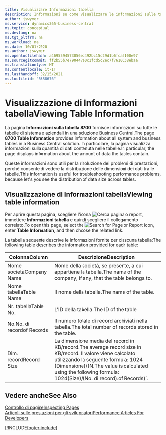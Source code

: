 ```yaml
---
title: Visualizzare Informazioni tabella
description: Informazioni su come visualizzare le informazioni sulle tabelle di database direttamente dall'interfaccia client in Business Central.
author: jswymer
ms.service: dynamics365-business-central
ms.topic: conceptual
ms.devlang: na
ms.tgt_pltfrm: na
ms.workload: na
ms.date: 10/01/2020
ms.author: jswymer
ms.openlocfilehash: a4695594573056ec492bc15c29d1b6fca3100e97
ms.sourcegitcommit: ff2b55b7e790447e0c1fcd5c2ec7f7610338ebaa
ms.translationtype: HT
ms.contentlocale: it-IT
ms.lasthandoff: 02/15/2021
ms.locfileid: "5388676"
---
```

# <a name="viewing-table-information"></a><span data-ttu-id="35fce-103">Visualizzazione di Informazioni tabella</span><span class="sxs-lookup"><span data-stu-id="35fce-103">Viewing Table Information</span></span>

<span data-ttu-id="35fce-104">La pagina **Informazioni sulla tabella 8700** fornisce informazioni su tutte le tabelle di sistema e aziendali in una soluzione Business Central.</span><span class="sxs-lookup"><span data-stu-id="35fce-104">The page **8700 Table Information** provides information about all system and business tables in a Business Central solution.</span></span> <span data-ttu-id="35fce-105">In particolare, la pagina visualizza informazioni sulla quantità di dati contenuta nelle tabelle.</span><span class="sxs-lookup"><span data-stu-id="35fce-105">In particular, the page displays information about the amount of data the tables contain.</span></span>

<span data-ttu-id="35fce-106">Queste informazioni sono utili per la risoluzione dei problemi di prestazioni, perché consente di vedere la distribuzione delle dimensioni dei dati tra le tabelle.</span><span class="sxs-lookup"><span data-stu-id="35fce-106">This information is useful for troubleshooting performance problems, because let's you see the distribution of data size across tables.</span></span>

## <a name="viewing-table-information"></a><span data-ttu-id="35fce-107">Visualizzazione di Informazioni tabella</span><span class="sxs-lookup"><span data-stu-id="35fce-107">Viewing table information</span></span>

<span data-ttu-id="35fce-108">Per aprire questa pagina, scegliere l'icona ![Cerca pagina o report](media/ui-search/search_small.png "Icona Cerca pagina o report"), immettere **Informazioni tabella** e quindi scegliere il collegamento correlato.</span><span class="sxs-lookup"><span data-stu-id="35fce-108">To open this page, select the ![Search for Page or Report](media/ui-search/search_small.png "Search for Page or Report icon") icon, enter **Table Information**, and then choose the related link.</span></span>

<span data-ttu-id="35fce-109">La tabella seguente descrive le informazioni fornite per ciascuna tabella:</span><span class="sxs-lookup"><span data-stu-id="35fce-109">The following table describes the information provided for each table:</span></span>

|<span data-ttu-id="35fce-110">Colonna</span><span class="sxs-lookup"><span data-stu-id="35fce-110">Column</span></span>|<span data-ttu-id="35fce-111">Descrizione</span><span class="sxs-lookup"><span data-stu-id="35fce-111">Description</span></span>|
|------|-----------|
|<span data-ttu-id="35fce-112">Nome società</span><span class="sxs-lookup"><span data-stu-id="35fce-112">Company Name</span></span>|<span data-ttu-id="35fce-113">Nome della società, se presente, a cui appartiene la tabella.</span><span class="sxs-lookup"><span data-stu-id="35fce-113">The name of the company, if any, that the table belongs to.</span></span>|
|<span data-ttu-id="35fce-114">Nome tabella</span><span class="sxs-lookup"><span data-stu-id="35fce-114">Table Name</span></span>|<span data-ttu-id="35fce-115">Il nome della tabella.</span><span class="sxs-lookup"><span data-stu-id="35fce-115">The name of the table.</span></span>|
|<span data-ttu-id="35fce-116">Nr. tabella</span><span class="sxs-lookup"><span data-stu-id="35fce-116">Table No.</span></span>|<span data-ttu-id="35fce-117">L'ID della tabella.</span><span class="sxs-lookup"><span data-stu-id="35fce-117">The ID of the table</span></span>|
|<span data-ttu-id="35fce-118">No.</span><span class="sxs-lookup"><span data-stu-id="35fce-118">No.</span></span> <span data-ttu-id="35fce-119">di record</span><span class="sxs-lookup"><span data-stu-id="35fce-119">of Records</span></span>|<span data-ttu-id="35fce-120">Il numero totale di record archiviati nella tabella.</span><span class="sxs-lookup"><span data-stu-id="35fce-120">The total number of records stored in the table.</span></span>|
|<span data-ttu-id="35fce-121">Dim. record</span><span class="sxs-lookup"><span data-stu-id="35fce-121">Record Size</span></span>|<span data-ttu-id="35fce-122">La dimensione media del record in KB/record.</span><span class="sxs-lookup"><span data-stu-id="35fce-122">The average record size in KB/record.</span></span> <span data-ttu-id="35fce-123">Il valore viene calcolato utilizzando la seguente formula: 1024 (Dimensione)/(N.</span><span class="sxs-lookup"><span data-stu-id="35fce-123">The value is calculated using the following formula: 1024(Size)/(No.</span></span> <span data-ttu-id="35fce-124">di record).</span><span class="sxs-lookup"><span data-stu-id="35fce-124">of Records)\`.</span></span> |

## <a name="see-also"></a><span data-ttu-id="35fce-125">Vedere anche</span><span class="sxs-lookup"><span data-stu-id="35fce-125">See Also</span></span>

[<span data-ttu-id="35fce-126">Controllo di pagine</span><span class="sxs-lookup"><span data-stu-id="35fce-126">Inspecting Pages</span></span>](across-inspect-page.md)  
[<span data-ttu-id="35fce-127">Articoli sulle prestazioni per gli sviluppatori</span><span class="sxs-lookup"><span data-stu-id="35fce-127">Performance Articles For Developers</span></span>](/dynamics365/business-central/dev-itpro/performance/performance-developer)  


[!INCLUDE[footer-include](includes/footer-banner.md)]